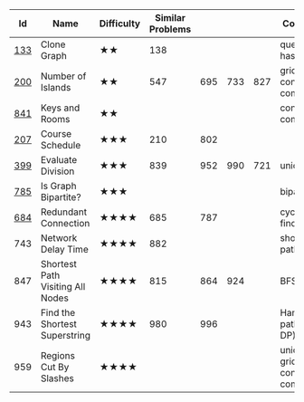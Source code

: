 
Id	| Name |	Difficulty |	Similar Problems	| | | | 						Comments
--- | --- | --- | --- | ---| --- | --- | ---
[133](https://leetcode.com/problems/clone-graph/)	| Clone Graph	| ★★	| 138	| |||						queue + hashtable
[200](https://leetcode.com/problems/number-of-islands/) |	Number of Islands	|★★	|547|	695|	733	|827	|			grid + connected components
[841](https://leetcode.com/problems/keys-and-rooms/)	| Keys and Rooms	|★★			|||||					connected components
[207](https://leetcode.com/problems/course-schedule/)	| Course Schedule	| ★★★	| 210 |	802	| |||					topology sorting
[399](https://leetcode.com/problems/evaluate-division/)	|Evaluate Division	|★★★	|839	|952|	990	|721		|		union find
[785](https://leetcode.com/problems/is-graph-bipartite/)	|Is Graph Bipartite?	|★★★	|||||							bipartition
[684](https://leetcode.com/problems/redundant-connection/)	|Redundant Connection|	★★★★	|685	|787	|||					cycle, union find
743|	Network Delay Time	|★★★★|	882	||||						shortest path
847|	Shortest Path Visiting All Nodes|	★★★★	|815	|864|	924	| |				BFS
943	|Find the Shortest Superstring	|★★★★|	980	|996|||						Hamiltonian path (DFS / DP)
959	|Regions Cut By Slashes	|★★★★	|||||							union find / grid + connected component
